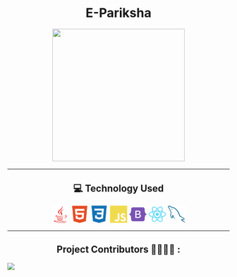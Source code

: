 <h1 align="center"> E-Pariksha   </h1>
<p align="center">
<img height="300" width="300"  src="https://github.com/kadampritam17/E-Pariksha/blob/main/E-Pariksha/Documentation/E-Pariksha-Logo.jpeg">
</p>


<hr>
<h2 align="center"> 💻 Technology Used </h2>
<p align="center">
 
<img height="40" src="https://github.com/devicons/devicon/blob/master/icons/java/java-plain.svg">
<img height="40" src="https://github.com/devicons/devicon/blob/master/icons/html5/html5-plain.svg">
<img height="40" src="https://github.com/devicons/devicon/blob/master/icons/css3/css3-plain.svg">
<img height="40" src="https://github.com/devicons/devicon/blob/master/icons/javascript/javascript-plain.svg">
<img height="40" src="https://github.com/devicons/devicon/blob/master/icons/bootstrap/bootstrap-plain.svg">
<img height="40" src="https://github.com/devicons/devicon/blob/master/icons/react/react-original.svg">
<img height="40" src="https://github.com/devicons/devicon/blob/master/icons/mysql/mysql-plain.svg">
</p>
 <hr>
 
<h2 align="center"> Project Contributors 👩‍💻👨‍💻 : </h2>
<a href="https://github.com/kadampritam17/E-Pariksha/graphs/contributors">
 <img src="https://contributors-img.web.app/image?repo=kadampritam17/E-Pariksha" />
</a>
